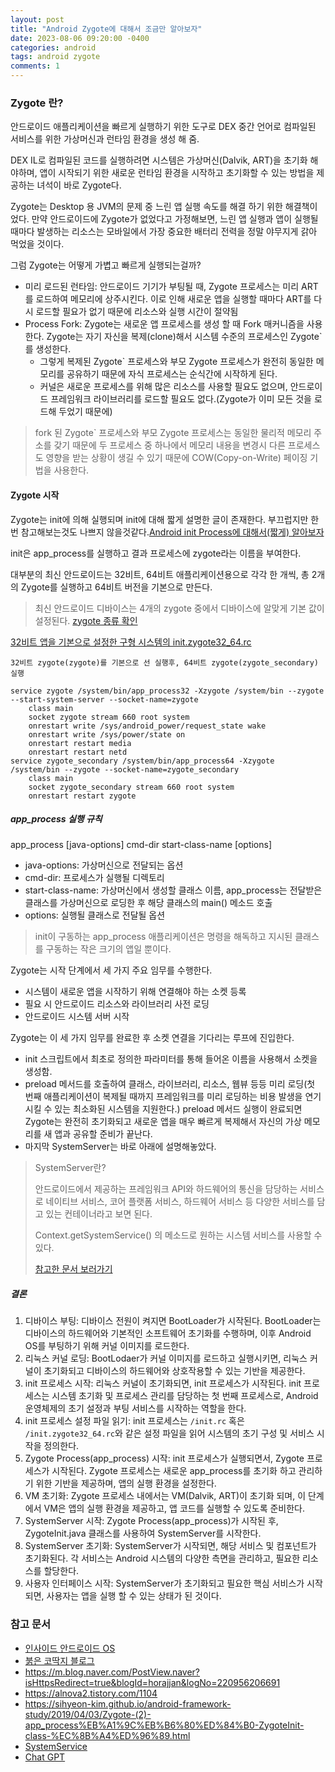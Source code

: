 ```yaml
---
layout: post
title: "Android Zygote에 대해서 조금만 알아보자"
date: 2023-08-06 09:20:00 -0400 
categories: android
tags: android zygote
comments: 1
---
```


### Zygote 란?

안드로이드 애플리케이션을 빠르게 실행하기 위한 도구로 DEX 중간 언어로 컴파일된 서비스를 위한 가상머신과 런타임 환경을 생성 해 줌.

DEX IL로 컴파일된 코드를 실행하려면 시스템은 가상머신(Dalvik, ART)을 초기화 해야하며, 앱이 시작되기 위한 새로운 런타임 환경을 시작하고 초기화할 수 있는 방법을 제공하는 녀석이 바로 Zygote다.

Zygote는 Desktop 용 JVM의 문제 중 느린 앱 실행 속도를 해결 하기 위한 해결책이었다.
만약 안드로이드에 Zygote가 없었다고 가정해보면, 느린 앱 실행과 앱이 실행될 때마다 발생하는 리소스는 모바일에서 가장 중요한 배터리 전력을 정말 야무지게 갉아 먹었을 것이다.

그럼 Zygote는 어떻게 가볍고 빠르게 실행되는걸까?

- 미리 로드된 런타임: 안드로이드 기기가 부팅될 때, Zygote 프로세스는 미리 ART를 로드하여 메모리에 상주시킨다. 이로 인해 새로운 앱을 실행할 때마다 ART를 다시 로드할 필요가 없기 때문에 리소스와 실행 시간이 절약됨
- Process Fork: Zygote는 새로운 앱 프로세스를 생성 할 때 Fork 매커니즘을 사용한다. Zygote는 자기 자신을 복제(clone)해서 시스템 수준의 프로세스인 Zygote`를 생성한다.
  - 그렇게 복제된 Zygote` 프로세스와 부모 Zygote 프로세스가 완전히 동일한 메모리를 공유하기 때문에 자식 프로세스는 순식간에 시작하게 된다.
  - 커널은 새로운 프로세스를 위해 많은 리소스를 사용할 필요도 없으며, 안드로이드 프레임워크 라이브러리를 로드할 필요도 없다.(Zygote가 이미 모든 것을 로드해 두었기 때문에)

> fork 된 Zygote` 프로세스와 부모 Zygote 프로세스는 동일한 물리적 메모리 주소를 갖기 때문에 두 프로세스 중 하나에서 메모리 내용을 변경시 다른 프로세스도 영향을 받는 상황이 생길 수 있기 때문에 COW(Copy-on-Write) 페이징 기법을 사용한다.

#### Zygote 시작

Zygote는 init에 의해 실행되며 init에 대해 짧게 설명한 글이 존재한다.
부끄럽지만 한번 참고해보는것도 나쁘지 않을것같다.[Android init Process에 대해서(짧게) 알아보자](https://sun5066.github.io/2023/07/27/init-process)

init은 app_process를 실행하고 결과 프로세스에 zygote라는 이름을 부여한다.

대부분의 최신 안드로이드는 32비트, 64비트 애플리케이션용으로 각각 한 개씩, 총 2개의 Zygote를 실행하고 64비트 버전을 기본으로 만든다. 

> 최신 안드로이드 디바이스는 4개의 zygote 중에서 디바이스에 알맞게 기본 값이 설정된다. [zygote 종류 확인](https://github.com/crystax/android-platform-system-core/tree/master/rootdir)

[32비트 앱을 기본으로 설정한 구형 시스템의 init.zygote32_64.rc](https://github.com/crystax/android-platform-system-core/blob/master/rootdir/init.zygote32_64.rc)
```
32비트 zygote(zygote)를 기본으로 선 실행후, 64비트 zygote(zygote_secondary) 실행

service zygote /system/bin/app_process32 -Xzygote /system/bin --zygote --start-system-server --socket-name=zygote
    class main
    socket zygote stream 660 root system
    onrestart write /sys/android_power/request_state wake
    onrestart write /sys/power/state on
    onrestart restart media
    onrestart restart netd
service zygote_secondary /system/bin/app_process64 -Xzygote /system/bin --zygote --socket-name=zygote_secondary
    class main
    socket zygote_secondary stream 660 root system
    onrestart restart zygote
```

##### app_process 실행 규칙

app_process [java-options] cmd-dir start-class-name [options]

- java-options: 가상머신으로 전달되는 옵션
- cmd-dir: 프로세스가 실행될 디렉토리
- start-class-name: 가상머신에서 생성할 클래스 이름, app_process는 전달받은 클래스를 가상머신으로 로딩한 후 해당 클래스의 main() 메소드 호출
- options: 실행될 클래스로 전달될 옵션

> init이 구동하는 app_process 애플리케이션은 명령을 해독하고 지시된 클래스를 구동하는 작은 크기의 앱일 뿐이다.

Zygote는 시작 단계에서 세 가지 주요 임무를 수행한다.

- 시스템이 새로운 앱을 시작하기 위해 연결해야 하는 소켓 등록
- 필요 시 안드로이드 리소스와 라이브러리 사전 로딩
- 안드로이드 시스템 서버 시작

Zygote는 이 세 가지 임무를 완료한 후 소켓 연결을 기다리는 루프에 진입한다.

- init 스크립트에서 최초로 정의한 파라미터를 통해 들어온 이름을 사용해서 소켓을 생성함.
- preload 메서드를 호출하여 클래스, 라이브러리, 리소스, 웹뷰 등등 미리 로딩(첫 번째 애플리케이션이 복제될 때까지 프레임워크를 미리 로딩하는 비용 발생을 연기시킬 수 있는 최소화된 시스템을 지원한다.) preload 메서드 실행이 완료되면 Zygote는 완전히 초기화되고 새로운 앱을 매우 빠르게 복제해서 자신의 가상 메모리를 새 앱과 공유할 준비가 끝난다.
- 마지막 SystemServer는 바로 아래에 설명해놓았다.

> SystemServer란?
>
> 안드로이드에서 제공하는 프레임워크 API와 하드웨어의 통신을 담당하는 서비스로
> 네이티브 서비스, 코어 플랫폼 서비스, 하드웨어 서비스 등 다양한 서비스를 담고 있는 컨테이너라고 보면 된다.
>
> Context.getSystemService() 의 메소드로 원하는 시스템 서비스를 사용할 수 있다.
> 
> [참고한 문서 보러가기](https://elecs.tistory.com/128)

##### 결론

1. 디바이스 부팅: 디바이스 전원이 켜지면 BootLoader가 시작된다. BootLoader는 디바이스의 하드웨어와 기본적인 소프트웨어 초기화를 수행하며, 이후 Android OS를 부팅하기 위해 커널 이미지를 로드한다.
2. 리눅스 커널 로딩: BootLodaer가 커널 이미지를 로드하고 실행시키면, 리눅스 커널이 초기화되고 디바이스의 하드웨어와 상호작용할 수 있는 기반을 제공한다.
3. init 프로세스 시작: 리눅스 커널이 초기화되면, init 프로세스가 시작된다. init 프로세스는 시스템 초기화 및 프로세스 관리를 담당하는 첫 번째 프로세스로, Android 운영체제의 초기 설정과 부팅 서비스를 시작하는 역할을 한다.
4. init 프로세스 설정 파일 읽기: init 프로세스는 `/init.rc` 혹은 `/init.zygote32_64.rc`와 같은 설정 파일을 읽어 시스템의 초기 구성 및 서비스 시작을 정의한다.
5. Zygote Process(app_process) 시작: init 프로세스가 실행되면서, Zygote 프로세스가 시작된다. Zygote 프로세스는 새로운 app_process를 초기화 하고 관리하기 위한 기반을 제공하며, 앱의 실행 환경을 설정한다.
6. VM 초기화: Zygote 프로세스 내에서는 VM(Dalvik, ART)이 초기화 되며, 이 단계에서 VM은 앱의 실행 환경을 제공하고, 앱 코드를 실행할 수 있도록 준비한다.
7. SystemServer 시작: Zygote Process(app_process)가 시작된 후, ZygoteInit.java 클래스를 사용하여 SystemServer를 시작한다.
8. SystemServer 초기화: SystemServer가 시작되면, 해당 서비스 및 컴포넌트가 초기화된다. 각 서비스는 Android 시스템의 다양한 측면을 관리하고, 필요한 리소스를 할당한다.
9. 사용자 인터페이스 시작: SystemServer가 초기화되고 필요한 핵심 서비스가 시작되면, 사용자는 앱을 실행 할 수 있는 상태가 된 것이다.

### 참고 문서

- [인사이드 안드로이드 OS](https://www.google.com/search?q=%EC%9D%B8%EC%82%AC%EC%9D%B4%EB%93%9C+%EC%95%88%EB%93%9C%EB%A1%9C%EC%9D%B4%EB%93%9C+os&sourceid=chrome&ie=UTF-8)
- [붉은 코딱지 블로그](https://m.blog.naver.com/bl2019/10186845812)
- https://m.blog.naver.com/PostView.naver?isHttpsRedirect=true&blogId=horajjan&logNo=220956206691
- https://alnova2.tistory.com/1104
- https://sihyeon-kim.github.io/android-framework-study/2019/04/03/Zygote-(2)-app_process%EB%A1%9C%EB%B6%80%ED%84%B0-ZygoteInit-class-%EC%8B%A4%ED%96%89.html
- [SystemService](https://elecs.tistory.com/128)
- [Chat GPT](https://chat.openai.com/share/ffa60f4c-8fd6-437e-8e71-ae151cbdd9f0)
